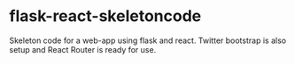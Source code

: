 # flask-react-skeletoncode

Skeleton code for a web-app using flask and react. 
Twitter bootstrap is also setup and React Router is ready for use. 

